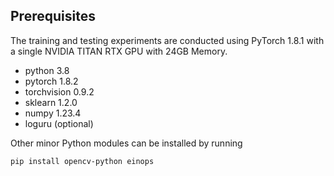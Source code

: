 ## Prerequisites

The training and testing experiments are conducted using PyTorch 1.8.1 with a single NVIDIA TITAN RTX GPU with 24GB Memory.

- python 3.8
- pytorch 1.8.2
- torchvision 0.9.2
- sklearn 1.2.0
- numpy 1.23.4
- loguru (optional)

Other minor Python modules can be installed by running
```bash
pip install opencv-python einops
```
